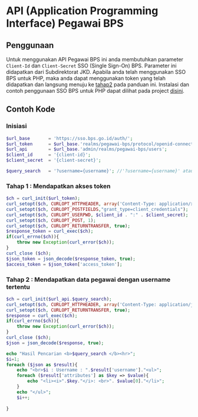 # API (Application Programming Interface) Pegawai BPS

## Penggunaan

Untuk menggunakan API Pegawai BPS ini anda membutuhkan parameter `Client-Id` dan `Client-Secret` SSO (Single Sign-On) BPS. Parameter ini didapatkan dari Subdirektorat JKD. 
Apabila anda telah menggunakan SSO BPS untuk PHP, maka anda dapat menggunakan token yang telah didapatkan dan langsung menuju ke [tahap2](https://git.bps.go.id/jkd-repo/api-pegawai#tahap-2-mendapatkan-data-pegawai-dengan-username-tertentu) pada panduan ini. Instalasi dan contoh penggunaan SSO BPS untuk PHP dapat dilihat pada project [disini](https://git.bps.go.id/jkd-repo/sso-php).

## Contoh Kode

### Inisiasi
```php
$url_base       = 'https://sso.bps.go.id/auth/';
$url_token      = $url_base.'realms/pegawai-bps/protocol/openid-connect/token';
$url_api        = $url_base.'admin/realms/pegawai-bps/users';
$client_id      = '{client-id}'; 
$client_secret  = '{client-secret}'; 

$query_search   = '?username={username}'; //'?username={username}' atau '?email={email pegawai}'

```

### Tahap 1 : Mendapatkan akses token

```php
$ch = curl_init($url_token);
curl_setopt($ch, CURLOPT_HTTPHEADER, array('Content-Type: application/x-www-form-urlencoded'));
curl_setopt($ch, CURLOPT_POSTFIELDS,"grant_type=client_credentials");
curl_setopt($ch, CURLOPT_USERPWD, $client_id . ":" . $client_secret);  
curl_setopt($ch, CURLOPT_POST, 1);
curl_setopt($ch, CURLOPT_RETURNTRANSFER, true);
$response_token = curl_exec($ch);
if(curl_errno($ch)){
    throw new Exception(curl_error($ch));
}
curl_close ($ch);
$json_token = json_decode($response_token, true);
$access_token = $json_token['access_token'];
```

### Tahap 2 : Mendapatkan data pegawai dengan username tertentu

```php
$ch = curl_init($url_api.$query_search);
curl_setopt($ch, CURLOPT_HTTPHEADER, array('Content-Type: application/json' , 'Authorization: Bearer '.$access_token ));  
curl_setopt($ch, CURLOPT_RETURNTRANSFER, true);
$response = curl_exec($ch);
if(curl_errno($ch)){
    throw new Exception(curl_error($ch));
}
curl_close ($ch);
$json = json_decode($response, true);

echo "Hasil Pencarian <b>$query_search </b><hr>";
$i=1;
foreach ($json as $result){
    echo "<br>$i : Username : ".$result['username']."<ul>";
    foreach ($result['attributes'] as $key => $value){
        echo "<li><i>".$key."</i>: <br>". $value[0]."</li>";
    }
    echo "</ul>";
    $i++;
   
}
```

## 